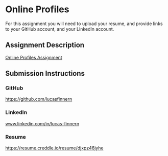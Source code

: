 # Online Profiles
For this assignment you will need to upload your resume, and provide links to your GitHub account, and your LinkedIn account.

## Assignment Description
[Online Profiles Assignment](https://education.launchcode.org/liftoff/assignments/online-profiles/)

## Submission Instructions
 
### GitHub
https://github.com/lucasfinnern
 
### LinkedIn
www.linkedin.com/in/lucas-finnern

### Resume
https://resume.creddle.io/resume/djxpz46jyhe
